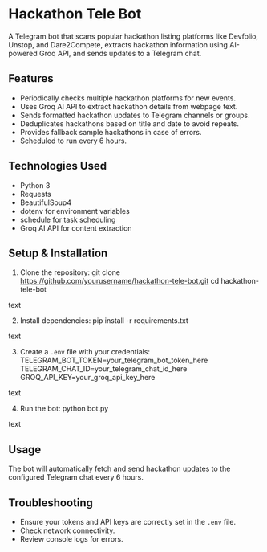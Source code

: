 # Hackathon Tele Bot

A Telegram bot that scans popular hackathon listing platforms like Devfolio, Unstop, and Dare2Compete, extracts hackathon information using AI-powered Groq API, and sends updates to a Telegram chat.

## Features
- Periodically checks multiple hackathon platforms for new events.
- Uses Groq AI API to extract hackathon details from webpage text.
- Sends formatted hackathon updates to Telegram channels or groups.
- Deduplicates hackathons based on title and date to avoid repeats.
- Provides fallback sample hackathons in case of errors.
- Scheduled to run every 6 hours.

## Technologies Used
- Python 3
- Requests
- BeautifulSoup4
- dotenv for environment variables
- schedule for task scheduling
- Groq AI API for content extraction

## Setup & Installation
1. Clone the repository:
git clone https://github.com/yourusername/hackathon-tele-bot.git
cd hackathon-tele-bot

text

2. Install dependencies:
pip install -r requirements.txt

text

3. Create a `.env` file with your credentials:
TELEGRAM_BOT_TOKEN=your_telegram_bot_token_here
TELEGRAM_CHAT_ID=your_telegram_chat_id_here
GROQ_API_KEY=your_groq_api_key_here

text

4. Run the bot:
python bot.py

text

## Usage
The bot will automatically fetch and send hackathon updates to the configured Telegram chat every 6 hours.

## Troubleshooting
- Ensure your tokens and API keys are correctly set in the `.env` file.
- Check network connectivity.
- Review console logs for errors.

